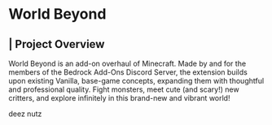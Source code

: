 # World Beyond

## | Project Overview
World Beyond is an add-on overhaul of Minecraft. Made by and for the members of the Bedrock Add-Ons Discord Server, the extension builds upon existing Vanilla, base-game concepts, expanding them with thoughtful and professional quality. Fight monsters, meet cute (and scary!) new critters, and explore infinitely in this brand-new and vibrant world!


deez nutz